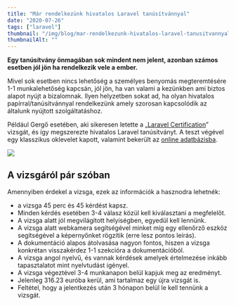 ```yaml
---
title: "Már rendelkezünk hivatalos Laravel tanúsítvánnyal"
date: "2020-07-26"
tags: ["laravel"]
thumbnail: "/img/blog/mar-rendelkezunk-hivatalos-laravel-tanusitvannyal.jpg"
thumbnailAlt: ""
---
```


**Egy tanúsítvány önmagában sok mindent nem jelent, azonban számos esetben jól jön ha rendelkezik vele a ember.**

Mivel sok esetben nincs lehetőség a személyes benyomás megteremtésére 1-1 munkalehetőség kapcsán, jól jön, ha van valami a kezünkben ami biztos alapot nyújt a bizalomnak. Ilyen helyzetben sokat ad, ha olyan hivatalos papírral/tanúsítvánnyal rendelkezünk amely szorosan kapcsolódik az általunk nyújtott szolgáltatáshoz.

Például Gergő esetében, aki sikeresen letette a „[Laravel Certification](https://certification.laravel.com/)” vizsgát, és így megszerezte hivatalos Laravel tanúsítványt. A teszt végével egy klasszikus oklevelet kapott, valamint bekerült az [online adatbázisba](https://exam.laravelcert.com/is/D-Nagy-Gergo/certified-since/2020-06-23).

[![](/img/blog/laravel-certificate-d.-nagy-gergo-2020-06-23_5-02.png)](https://conedevelopment.com/wp-content/uploads/2020/07/laravel-certificate-d.-nagy-gergo-2020-06-23_5-02.png)

## A vizsgáról pár szóban

Amennyiben érdekel a vizsga, ezek az információk a hasznodra lehetnék:

- a vizsga 45 perc és 45 kérdést kapsz.
- Minden kérdés esetében 3-4 válasz közül kell kiválasztani a megfelelőt.
- A vizsga alatt jól megvilágított helyiségben, egyedül kell lennünk.
- A vizsga alatt webkamera segítségével minket míg egy ellenőrző eszköz segítségével a képernyőnket rögzítik (erre lesz pontos leírás).
- A dokumentáció alapos átolvasása nagyon fontos, hiszen a vizsga konkrétan visszakérdez 1-1 szekcióra a dokumentációból.
- A vizsga angol nyelvű, és vannak kérdések amelyek értelmezése inkább tapasztalatot mint nyelvtudást igényel.
- A vizsga végeztével 3-4 munkanapon belül kapjuk meg az eredményt.
- Jelenleg 316.23 euróba kerül, ami tartalmaz egy újra vizsgát is.
- Feltétel, hogy a jelentkezés után 3 hónapon belül le kell tennünk a vizsgát.
